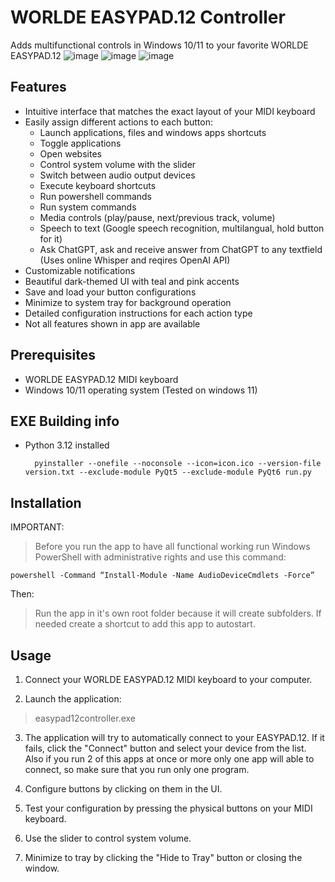# WORLDE EASYPAD.12 Controller
Adds multifunctional controls in Windows 10/11 to your favorite WORLDE EASYPAD.12
![image](https://github.com/user-attachments/assets/3454a86c-b0e0-4f52-baf0-794052dd0bd3)
![image](https://github.com/user-attachments/assets/0f775e4a-8221-4d4c-8c4f-9b240f9e4a79)
![image](https://github.com/user-attachments/assets/3caf32cc-554a-4612-846a-9d830203da49)

## Features

- Intuitive interface that matches the exact layout of your MIDI keyboard
- Easily assign different actions to each button:
  - Launch applications, files and windows apps shortcuts
  - Toggle applications
  - Open websites
  - Control system volume with the slider
  - Switch between audio output devices
  - Execute keyboard shortcuts
  - Run powershell commands
  - Run system commands
  - Media controls (play/pause, next/previous track, volume)
  - Speech to text (Google speech recognition, multilangual, hold button for it)
  - Ask ChatGPT, ask and receive answer from ChatGPT to any textfield (Uses online Whisper and reqires OpenAI API) 
- Customizable notifications
- Beautiful dark-themed UI with teal and pink accents
- Save and load your button configurations
- Minimize to system tray for background operation
- Detailed configuration instructions for each action type
- Not all features shown in app are available

## Prerequisites

- WORLDE EASYPAD.12 MIDI keyboard
- Windows 10/11 operating system (Tested on windows 11)

## EXE Building info
- Python 3.12 installed

		pyinstaller --onefile --noconsole --icon=icon.ico --version-file version.txt --exclude-module PyQt5 --exclude-module PyQt6 run.py

## Installation
IMPORTANT:

>Before you run the app to have all functional working run Windows PowerShell with administrative rights and use this command: 

	powershell -Command “Install-Module -Name AudioDeviceCmdlets -Force”

Then:

>Run the app in it's own root folder because it will create subfolders.
>If needed create a shortcut to add this app to autostart.

## Usage

1. Connect your WORLDE EASYPAD.12 MIDI keyboard to your computer.

2. Launch the application:

>easypad12controller.exe


3. The application will try to automatically connect to your EASYPAD.12. If it fails, click the "Connect" button and select your device from the list. Also if you run 2 of this apps at once or more only one app will able to connect, so make sure that you run only one program.

4. Configure buttons by clicking on them in the UI.

5. Test your configuration by pressing the physical buttons on your MIDI keyboard.

6. Use the slider to control system volume.

7. Minimize to tray by clicking the "Hide to Tray" button or closing the window.
